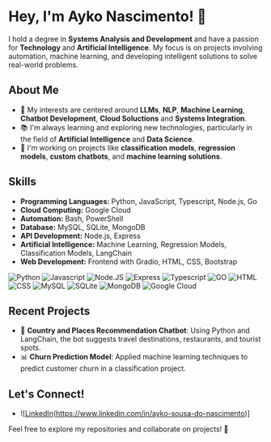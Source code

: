 # Hey, I'm Ayko Nascimento! 👋

I hold a degree in **Systems Analysis and Development** and have a passion for **Technology** and **Artificial Intelligence**. My focus is on projects involving automation, machine learning, and developing intelligent solutions to solve real-world problems.

## About Me
- 🎯 My interests are centered around **LLMs**, **NLP**, **Machine Learning**, **Chatbot Development**, **Cloud Soluctions** and **Systems Integration**.
- 📚 I'm always learning and exploring new technologies, particularly in the field of **Artificial Intelligence** and **Data Science**.
- 🤖 I'm working on projects like **classification models**, **regression models**, **custom chatbots**, and **machine learning solutions**.

## Skills
- **Programming Languages:** Python, JavaScript, Typescript, Node.js, Go
- **Cloud Computing:** Google Cloud
- **Automation:** Bash, PowerShell
- **Database:** MySQL, SQLite, MongoDB
- **API Development:** Node.js, Express
- **Artificial Intelligence:** Machine Learning, Regression Models, Classification Models, LangChain
- **Web Development:** Frontend with Gradio, HTML, CSS, Bootstrap

![Python](https://img.shields.io/badge/Python-3776AB?style=for-the-badge&logo=python&logoColor=white)
![Javascript](https://img.shields.io/badge/JavaScript-F7DF1E?style=for-the-badge&logo=javascript&logoColor=black)
![Node.JS](https://img.shields.io/badge/Node.js-43853D?style=for-the-badge&logo=node.js&logoColor=white)
![Express](https://img.shields.io/badge/Express.js-404D59?style=for-the-badge)
![Typescript](https://img.shields.io/badge/TypeScript-007ACC?style=for-the-badge&logo=typescript&logoColor=white)
![GO](https://img.shields.io/badge/Go-00ADD8?style=for-the-badge&logo=go&logoColor=white)
![HTML](https://img.shields.io/badge/HTML5-E34F26?style=for-the-badge&logo=html5&logoColor=white)
![CSS](https://img.shields.io/badge/CSS3-1572B6?style=for-the-badge&logo=css3&logoColor=white)
![MySQL](https://img.shields.io/badge/MySQL-00000F?style=for-the-badge&logo=mysql&logoColor=white)
![SQLite](https://img.shields.io/badge/SQLite-07405E?style=for-the-badge&logo=sqlite&logoColor=white)
![MongoDB](https://img.shields.io/badge/MongoDB-4EA94B?style=for-the-badge&logo=mongodb&logoColor=white)
![Google Cloud](https://img.shields.io/badge/Google_Cloud-4285F4?style=for-the-badge&logo=google-cloud&logoColor=white)

## Recent Projects
- 🤖 **Country and Places Recommendation Chatbot**: Using Python and LangChain, the bot suggests travel destinations, restaurants, and tourist spots.
- 📊 **Churn Prediction Model**: Applied machine learning techniques to predict customer churn in a classification project.

## Let's Connect!
- ![[LinkedIn](https://img.shields.io/badge/LinkedIn-0077B5?style=for-the-badge&logo=linkedin&logoColor=white)(https://www.linkedin.com/in/ayko-sousa-do-nascimento)]

Feel free to explore my repositories and collaborate on projects! 🚀
